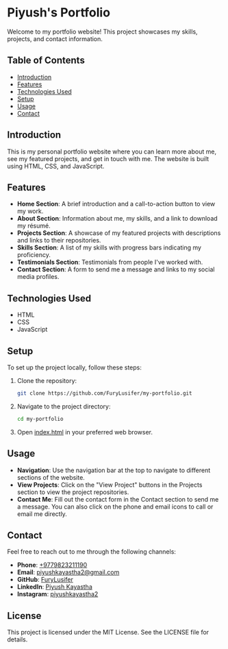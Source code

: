 # Piyush's Portfolio

Welcome to my portfolio website! This project showcases my skills, projects, and contact information.

## Table of Contents

- [Introduction](#introduction)
- [Features](#features)
- [Technologies Used](#technologies-used)
- [Setup](#setup)
- [Usage](#usage)
- [Contact](#contact)

## Introduction

This is my personal portfolio website where you can learn more about me, see my featured projects, and get in touch with me. The website is built using HTML, CSS, and JavaScript.

## Features

- **Home Section**: A brief introduction and a call-to-action button to view my work.
- **About Section**: Information about me, my skills, and a link to download my résumé.
- **Projects Section**: A showcase of my featured projects with descriptions and links to their repositories.
- **Skills Section**: A list of my skills with progress bars indicating my proficiency.
- **Testimonials Section**: Testimonials from people I've worked with.
- **Contact Section**: A form to send me a message and links to my social media profiles.

## Technologies Used

- HTML
- CSS
- JavaScript

## Setup

To set up the project locally, follow these steps:

1. Clone the repository:
    ```sh
    git clone https://github.com/FuryLusifer/my-portfolio.git
    ```

2. Navigate to the project directory:
    ```sh
    cd my-portfolio
    ```

3. Open [index.html](http://_vscodecontentref_/0) in your preferred web browser.

## Usage

- **Navigation**: Use the navigation bar at the top to navigate to different sections of the website.
- **View Projects**: Click on the "View Project" buttons in the Projects section to view the project repositories.
- **Contact Me**: Fill out the contact form in the Contact section to send me a message. You can also click on the phone and email icons to call or email me directly.

## Contact

Feel free to reach out to me through the following channels:

- **Phone**: [+9779823211190](tel:+9779823211190)
- **Email**: [piyushkayastha2@gmail.com](mailto:piyushkayastha2@gmail.com)
- **GitHub**: [FuryLusifer](https://github.com/FuryLusifer)
- **LinkedIn**: [Piyush Kayastha](https://linkedin.com/in/piyushkayastha)
- **Instagram**: [piyushkayastha2](https://instagram.com/piyushkayastha2)

## License

This project is licensed under the MIT License. See the LICENSE file for details.
